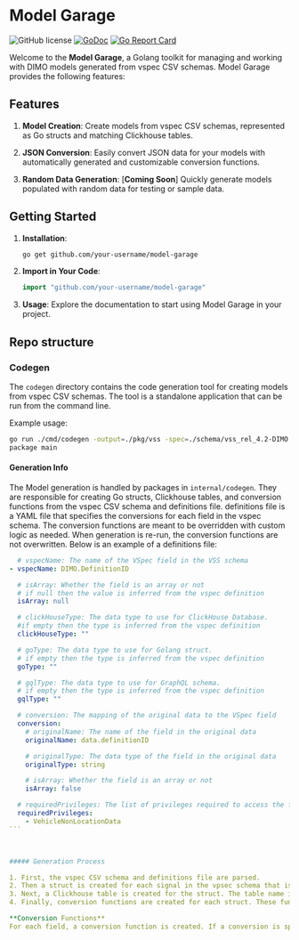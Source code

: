 # Model Garage

![GitHub license](https://img.shields.io/badge/license-Apache%202.0-blue.svg)
[![GoDoc](https://godoc.org/github.com/DIMO-Network/model-garage?status.svg)](https://godoc.org/github.com/DIMO-Network/model-garage)
[![Go Report Card](https://goreportcard.com/badge/github.com/DIMO-Network/model-garage)](https://goreportcard.com/report/github.com/DIMO-Network/model-garage)

Welcome to the **Model Garage**, a Golang toolkit for managing and working with DIMO models generated from vspec CSV schemas. Model Garage provides the following features:

## Features

1. **Model Creation**: Create models from vspec CSV schemas, represented as Go structs and matching Clickhouse tables.

2. **JSON Conversion**: Easily convert JSON data for your models with automatically generated and customizable conversion functions.

3. **Random Data Generation**: [**Coming Soon**] Quickly generate models populated with random data for testing or sample data.

## Getting Started

1. **Installation**:

   ```bash
   go get github.com/your-username/model-garage
   ```

2. **Import in Your Code**:

   ```go
   import "github.com/your-username/model-garage"
   ```

3. **Usage**:
   Explore the documentation to start using Model Garage in your project.

## Repo structure

### Codegen

The `codegen` directory contains the code generation tool for creating models from vspec CSV schemas. The tool is a standalone application that can be run from the command line.

Example usage:

```bash
go run ./cmd/codegen -output=./pkg/vss -spec=./schema/vss_rel_4.2-DIMO.csv -definitions=./schema/definitions.yaml -package=vss
package main
```

#### Generation Info

The Model generation is handled by packages in `internal/codegen`. They are responsible for creating Go structs, Clickhouse tables, and conversion functions from the vspec CSV schema and definitions file. definitions file is a YAML file that specifies the conversions for each field in the vspec schema. The conversion functions are meant to be overridden with custom logic as needed. When generation is re-run, the conversion functions are not overwritten. Below is an example of a definitions file:

````yaml
  # vspecName: The name of the VSpec field in the VSS schema
- vspecName: DIMO.DefinitionID

  # isArray: Whether the field is an array or not
  # if null then the value is inferred from the vspec definition
  isArray: null

  # clickHouseType: The data type to use for ClickHouse Database.
  #if empty then the type is inferred from the vspec definition
  clickHouseType: ""

  # goType: The data type to use for Golang struct.
  # if empty then the type is inferred from the vspec definition
  goType: ""

  # gqlType: The data type to use for GraphQL schema.
  # if empty then the type is inferred from the vspec definition
  gqlType: ""

  # conversion: The mapping of the original data to the VSpec field
  conversion:
    # originalName: The name of the field in the original data
    originalName: data.definitionID

    # originalType: The data type of the field in the original data
    originalType: string

    # isArray: Whether the field is an array or not
    isArray: false

  # requiredPrivileges: The list of privileges required to access the field
  requiredPrivileges:
    - VehicleNonLocationData
```



##### Generation Process

1. First, the vspec CSV schema and definitions file are parsed.
2. Then a struct is created for each signal in the vpsec schema that is specified in the definitions file. With Clickhouse and JSON tags for each field. The CH and JSON names are the same as the vspec except `.` are replaced with `_`.
3. Next, a Clickhouse table is created for the struct. The table name is the same as the package name. The table is created with the same fields as the struct with corresponding Clickhouse types.
4. Finally, conversion functions are created for each struct. These functions convert the original data in the form of a JSON document to the struct.

**Conversion Functions**
For each field, a conversion function is created. If a conversion is specified in the definitions file, the conversion function will use the specified conversion. If no conversion is specified, the conversion info function will assume a direct copy. The conversion functions are meant to be overridden with custom logic as needed. When generation is re-run, the conversion functions are not overwritten.
````

